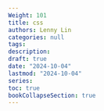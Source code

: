 ```yaml
---
Weight: 101
title: css
authors: Lenny Lin
categories: null
tags: 
description: 
draft: true
date: "2024-10-04"
lastmod: "2024-10-04"
series:
toc: true
bookCollapseSection: true
---
```



<!--more-->





